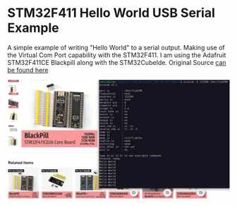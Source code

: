 # STM32F411 Hello World USB Serial Example
A simple example of writing "Hello World" to a serial output. Making use of the Virtual Com Port capability with the STM32F411. I am using the Adafruit STM32F411CE Blackpill along with the STM32CubeIde. Original Source [can be found here](https://www.bennettnotes.com/notes/stm32-blackpill-with-stmcubeide-usb-serial/)

![Hello World STM32](stm32_hello_world.PNG)
